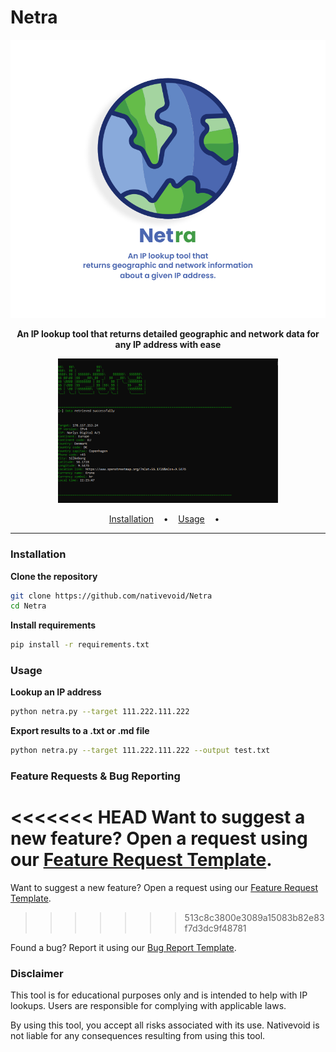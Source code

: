 # Netra

<p align="center">
  <img src="images/test.png">
</p>

<p align="center">
 <b>An IP lookup tool that returns detailed geographic and network data for any IP address with ease</b>
</p>


<p align="center">

<img width="70%" height="70%" src="images/demo.png"/>
</a>
</p>

<p align="center">
  <a href="#installation">Installation</a>
  &nbsp;&nbsp;&nbsp;•&nbsp;&nbsp;&nbsp;
  <a href="#usage">Usage</a>
  &nbsp;&nbsp;&nbsp;•&nbsp;&nbsp;&nbsp;
</p>

---

### Installation

**Clone the repository**

```bash
git clone https://github.com/nativevoid/Netra
cd Netra
```

**Install requirements**

```bash
pip install -r requirements.txt
```

### Usage

**Lookup an IP address**

```bash
python netra.py --target 111.222.111.222
```

**Export results to a .txt or .md file**

```bash
python netra.py --target 111.222.111.222 --output test.txt
```


### Feature Requests & Bug Reporting

<<<<<<< HEAD
Want to suggest a new feature? Open a request using our [Feature Request Template](../.github/ISSUE_TEMPLATE/feature-request.yml).
=======
Want to suggest a new feature? Open a request using our [Feature Request Template](.github/ISSUE_TEMPLATE/feature-request.yml).
>>>>>>> 513c8c3800e3089a15083b82e83f7d3dc9f48781

Found a bug? Report it using our [Bug Report Template](.github/ISSUE_TEMPLATE/bug-report.yml).



### Disclaimer

This tool is for educational purposes only and is intended to help with IP lookups. Users are responsible for complying with applicable laws.

By using this tool, you accept all risks associated with its use. Nativevoid is not liable for any consequences resulting from using this tool.


